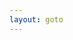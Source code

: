 ```yaml
---
layout: goto
---
```

<!-- Identify UA then redirect -->
<script>
    window.location.href = "{% link _posts/iosdeveloperbeta/2018-7-15-iosdeveloperbeta.md %}"
</script>